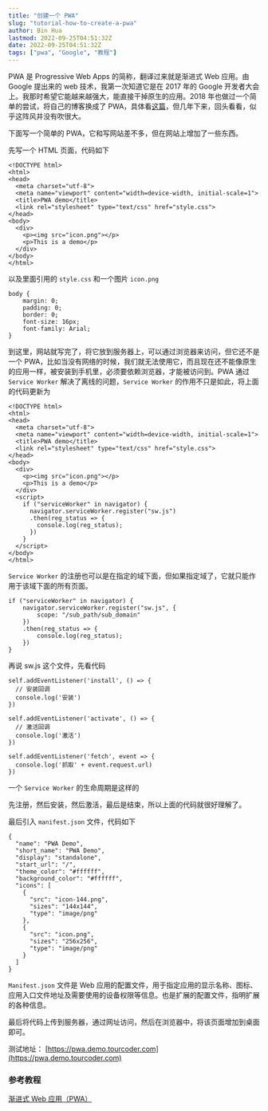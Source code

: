 ```yaml
---
title: "创建一个 PWA"
slug: "tutorial-how-to-create-a-pwa"
author: Bin Hua
lastmod: 2022-09-25T04:51:32Z
date: 2022-09-25T04:51:32Z
tags: ["pwa", "Google", "教程"]
---
```


PWA 是 Progressive Web Apps 的简称，翻译过来就是渐进式 Web 应用。由 Google 提出来的 web 技术，我第一次知道它是在 2017 年的 Google 开发者大会上。我那时希望它能越来越强大，能直接干掉原生的应用。2018 年也做过一个简单的尝试，将自己的博客换成了 PWA，具体看[这篇](https://tourcoder.com/upgrade-to-pwa/)，但几年下来，回头看看，似乎这阵风并没有吹很大。

下面写一个简单的 PWA，它和写网站差不多，但在网站上增加了一些东西。

先写一个 HTML 页面，代码如下

```
<!DOCTYPE html>
<html>
<head>
  <meta charset="utf-8">
  <meta name="viewport" content="width=device-width, initial-scale=1">
  <title>PWA demo</title>
  <link rel="stylesheet" type="text/css" href="style.css">
</head>
<body>
  <div>
    <p><img src="icon.png"></p>
    <p>This is a demo</p>
  </div>
</body>
</html>
```

以及里面引用的 `style.css` 和一个图片 `icon.png`

```
body {
	margin: 0;
	padding: 0;
	border: 0;
	font-size: 16px;
	font-family: Arial;
}
```

到这里，网站就写完了，将它放到服务器上，可以通过浏览器来访问，但它还不是一个 PWA，比如当没有网络的时候，我们就无法使用它，而且现在还不能像原生的应用一样，被安装到手机里，必须要依赖浏览器，才能被访问到。PWA 通过 `Service Worker` 解决了离线的问题，`Service Worker` 的作用不只是如此，将上面的代码更新为

```
<!DOCTYPE html>
<html>
<head>
  <meta charset="utf-8">
  <meta name="viewport" content="width=device-width, initial-scale=1">
  <title>PWA demo</title>
  <link rel="stylesheet" type="text/css" href="style.css">
</head>
<body>
  <div>
    <p><img src="icon.png"></p>
    <p>This is a demo</p>
  </div>
  <script>
    if ("serviceWorker" in navigator) {
      navigator.serviceWorker.register("sw.js")
      .then(reg_status => {
        console.log(reg_status);
      })
    }
  </script>
</body>
</html>
```

`Service Worker` 的注册也可以是在指定的域下面，但如果指定域了，它就只能作用于该域下面的所有页面。

```
if ("serviceWorker" in navigator) {
    navigator.serviceWorker.register("sw.js", {
        scope: "/sub_path/sub_domain"
    })
    .then(reg_status => {
        console.log(reg_status);
    })
}
```

再说 sw.js 这个文件，先看代码

```
self.addEventListener('install', () => {
  // 安装回调
  console.log('安装')
})

self.addEventListener('activate', () => {
  // 激活回调
  console.log('激活')
})

self.addEventListener('fetch', event => {
  console.log('抓取' + event.request.url)
})
```

一个 `Service Worker` 的生命周期是这样的

先注册，然后安装，然后激活，最后是结束，所以上面的代码就很好理解了。

最后引入 `manifest.json` 文件，代码如下

```
{
  "name": "PWA Demo",
  "short_name": "PWA Demo",
  "display": "standalone",
  "start_url": "/",
  "theme_color": "#ffffff",
  "background_color": "#ffffff",
  "icons": [
    {
      "src": "icon-144.png",
      "sizes": "144x144",
      "type": "image/png"
    },
    {
      "src": "icon.png",
      "sizes": "256x256",
      "type": "image/png"
    }
  ]
}
```

`Manifest.json` 文件是 Web 应用的配置文件，用于指定应用的显示名称、图标、应用入口文件地址及需要使用的设备权限等信息。也是扩展的配置文件，指明扩展的各种信息。

最后将代码上传到服务器，通过网址访问，然后在浏览器中，将该页面增加到桌面即可。

测试地址： [https://pwa.demo.tourcoder.com](https://pwa.demo.tourcoder.com)

### 参考教程

[渐进式 Web 应用（PWA）](https://developer.mozilla.org/zh-CN/docs/Web/Progressive_web_apps)
